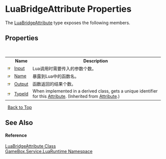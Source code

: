 # LuaBridgeAttribute Properties
 

The <a href="ad5b0efc-e4e0-fe81-4e53-120f47876aa8">LuaBridgeAttribute</a> type exposes the following members.


## Properties
&nbsp;<table><tr><th></th><th>Name</th><th>Description</th></tr><tr><td>![Public property](media/pubproperty.gif "Public property")</td><td><a href="7ad3b1d4-4f01-72fe-735c-9c4579137a65">Input</a></td><td>
Lua调用时需要传入的参数个数。</td></tr><tr><td>![Public property](media/pubproperty.gif "Public property")</td><td><a href="71537889-ef6e-8209-77ad-1a55f3baf8dd">Name</a></td><td>
暴露到Lua中的函数名。</td></tr><tr><td>![Public property](media/pubproperty.gif "Public property")</td><td><a href="797ad6f1-3d64-eabb-fb14-6a23af0e5236">Output</a></td><td>
函数返回的结果个数。</td></tr><tr><td>![Public property](media/pubproperty.gif "Public property")</td><td><a href="http://msdn2.microsoft.com/zh-cn/library/sa1bf03e" target="_blank">TypeId</a></td><td>
When implemented in a derived class, gets a unique identifier for this <a href="http://msdn2.microsoft.com/zh-cn/library/e8kc3626" target="_blank">Attribute</a>.
 (Inherited from <a href="http://msdn2.microsoft.com/zh-cn/library/e8kc3626" target="_blank">Attribute</a>.)</td></tr></table>&nbsp;
<a href="#luabridgeattribute-properties">Back to Top</a>

## See Also


#### Reference
<a href="ad5b0efc-e4e0-fe81-4e53-120f47876aa8">LuaBridgeAttribute Class</a><br /><a href="0ce109c1-664b-61df-f44d-f1eea7f8a1d9">GameBox.Service.LuaRuntime Namespace</a><br />